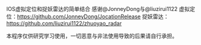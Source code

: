 IOS虚拟定位和捉妖雷达的简单结合
感谢@JonneyDong与@liuzirui1122
虚拟定位：https://github.com/JonneyDong/JocationRelease
捉妖雷达：https://github.com/liuzirui1122/zhuoyao_radar

本程序仅供研究学习使用，一切恶意与非法使用导致的后果请自行承担。

